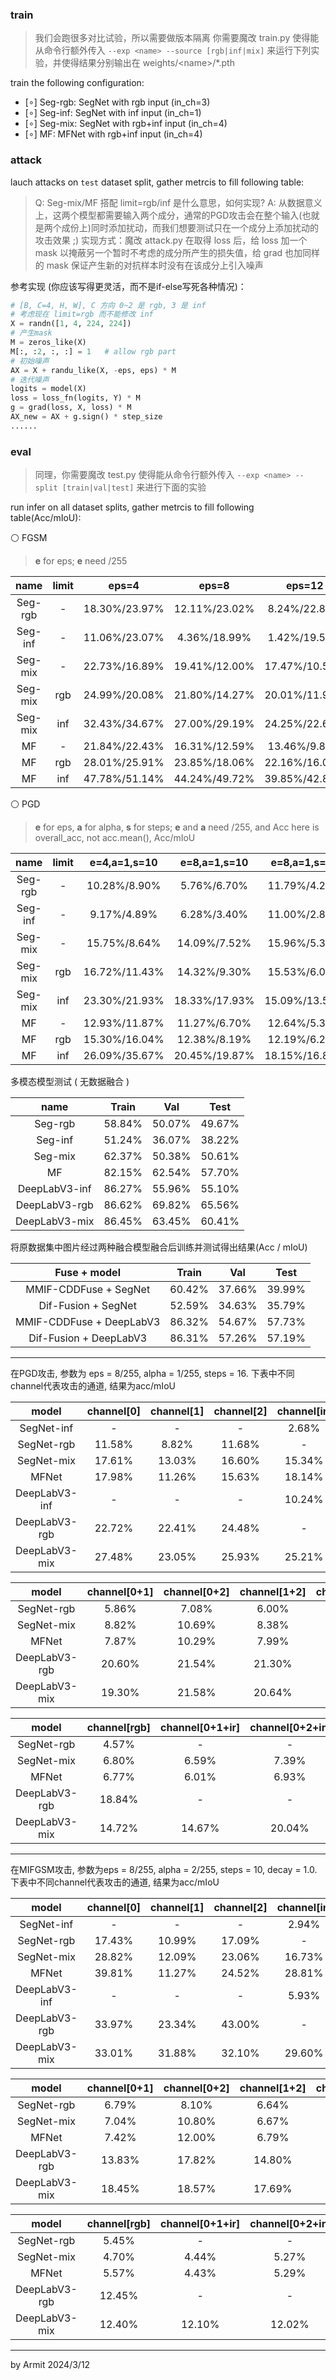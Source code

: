 ### train

> 我们会跑很多对比试验，所以需要做版本隔离
> 你需要魔改 train.py 使得能从命令行额外传入 `--exp <name> --source [rgb|inf|mix]` 来运行下列实验，并使得结果分别输出在 weights/\<name\>/*.pth

train the following configuration:

- [$\circ$] Seg-rgb: SegNet with rgb input (in_ch=3)
- [$\circ$] Seg-inf: SegNet with inf input (in_ch=1)
- [$\circ$] Seg-mix: SegNet with rgb+inf input (in_ch=4)
- [$\circ$] MF: MFNet with rgb+inf input (in_ch=4)

### attack

lauch attacks on `test` dataset split, gather metrcis to fill following table:

> Q: Seg-mix/MF 搭配 limit=rgb/inf 是什么意思，如何实现?
> A: 从数据意义上，这两个模型都需要输入两个成分，通常的PGD攻击会在整个输入(也就是两个成份上)同时添加扰动，而我们想要测试只在一个成分上添加扰动的攻击效果 ;) 
> 实现方式：魔改 attack.py 在取得 loss 后，给 loss 加一个 mask 以掩蔽另一个暂时不考虑的成分所产生的损失值，给 grad 也加同样的 mask 保证产生新的对抗样本时没有在该成分上引入噪声

参考实现 (你应该写得更灵活，而不是if-else写死各种情况)：

```python
# [B, C=4, H, W], C 方向 0~2 是 rgb, 3 是 inf
# 考虑现在 limit=rgb 而不能修改 inf
X = randn([1, 4, 224, 224])
# 产生mask
M = zeros_like(X)
M[:, :2, :, :] = 1   # allow rgb part
# 初始噪声
AX = X + randu_like(X, -eps, eps) * M
# 迭代噪声
logits = model(X)
loss = loss_fn(logits, Y) * M
g = grad(loss, X, loss) * M
AX_new = AX + g.sign() * step_size
......
```


### eval

> 同理，你需要魔改 test.py 使得能从命令行额外传入 `--exp <name> --split [train|val|test]` 来进行下面的实验

run infer on all dataset splits, gather metrcis to fill following table(Acc/mIoU): 

⚪ FGSM

> **e** for eps; **e** need /255

| name | limit | eps=4 | eps=8 | eps=12 | eps=16 |
| :-: | :-: | :-: | :-: | :-: | :-: |
| Seg-rgb |   -    | 18.30%/23.97% | 12.11%/23.02% | 8.24%/22.80% | 5.07%/23.31% |
| Seg-inf |   -    | 11.06%/23.07% | 4.36%/18.99% | 1.42%/19.56% | 0.22%/21.01% |
| Seg-mix |   -    | 22.73%/16.89% | 19.41%/12.00% | 17.47%/10.56% | 15.83%/9.81% |
| Seg-mix |  rgb   | 24.99%/20.08% | 21.80%/14.27% | 20.01%/11.91% | 18.64%/10.75% |
| Seg-mix |  inf   | 32.43%/34.67% | 27.00%/29.19% | 24.25%/22.66% | 22.25%/20.12% |
| MF      |  -     | 21.84%/22.43% | 16.31%/12.59% | 13.46%/9.82% | 11.72%/ 9.62% |
| MF      |  rgb   | 28.01%/25.91% | 23.85%/18.06% | 22.16%/16.06% | 20.92%/15.01% |
| MF      |  inf   | 47.78%/51.14% | 44.24%/49.72% | 39.85%/42.84% | 37.61%/34.62% |

⚪ PGD

> **e** for eps, **a** for alpha, **s** for steps; **e** and **a** need /255, and Acc here is overall_acc, not acc.mean(), Acc/mIoU

| name | limit | e=4,a=1,s=10 | e=8,a=1,s=10 | e=8,a=1,s=20 | e=16,a=1,s=20 |
| :-: | :-: | :-: | :-: | :-: | :-: |
| Seg-rgb |   -    | 10.28%/8.90% | 5.76%/6.70% | 11.79%/4.27% | 6.45%/2.81% | 
| Seg-inf |   -    | 9.17%/4.89% | 6.28%/3.40% | 11.00%/2.89% | 13.40%/2.94% | 
| Seg-mix |   -    | 15.75%/8.64% | 14.09%/7.52% | 15.96%/5.31% | 11.88%/4.74% | 
| Seg-mix |  rgb   | 16.72%/11.43% | 14.32%/9.30% | 15.53%/6.04% | 10.93%/4.97% | 
| Seg-mix |  inf   | 23.30%/21.93% | 18.33%/17.93% | 15.09%/13.53% | 10.97%/8.61% | 
| MF      |  -     | 12.93%/11.87% | 11.27%/6.70% | 12.64%/5.32% | 9.25%/3.40% | 
| MF      |  rgb   | 15.30%/16.04% | 12.38%/8.19% | 12.19%/6.25% | 7.34%/4.05% | 
| MF      |  inf   | 26.09%/35.67% | 20.45%/19.87% | 18.15%/16.87% | 10.07%/9.32% | 

多模态模型测试 ( 无数据融合 )

| name | Train | Val | Test |
| :-: | :-: | :-: | :-: |
| Seg-rgb | 58.84% | 50.07% | 49.67% |
| Seg-inf | 51.24% | 36.07% | 38.22% |
| Seg-mix | 62.37% | 50.38% | 50.61% |
| MF      | 82.15% | 62.54% | 57.70% |
| DeepLabV3-inf | 86.27% | 55.96% | 55.10% |
| DeepLabV3-rgb | 86.62% | 69.82% | 65.56% |
| DeepLabV3-mix | 86.45% | 63.45% | 60.41% |

将原数据集中图片经过两种融合模型融合后训练并测试得出结果(Acc / mIoU)

| Fuse + model | Train | Val | Test |
| :-: | :-: | :-: | :-: |
| MMIF-CDDFuse + SegNet | 60.42% | 37.66% | 39.99% |
| Dif-Fusion + SegNet | 52.59% | 34.63% | 35.79% |
| MMIF-CDDFuse + DeepLabV3 | 86.32% | 54.67% | 57.73% |
| Dif-Fusion + DeepLabV3 | 86.31% | 57.26% | 57.19% |

----

在PGD攻击, 参数为 eps = 8/255, alpha = 1/255, steps = 16. 下表中不同channel代表攻击的通道, 结果为acc/mIoU

| model | channel[0] | channel[1] | channel[2] | channel[ir] |
| :-: | :-: | :-: | :-: | :-: |
| SegNet-inf | - | - | - | 2.68% |
| SegNet-rgb | 11.58% | 8.82% | 11.68% | - |
| SegNet-mix | 17.61% | 13.03% | 16.60% | 15.34% |
| MFNet | 17.98% | 11.26% | 15.63% | 18.14% |
| DeepLabV3-inf | - | - | - | 10.24% |
| DeepLabV3-rgb | 22.72% | 22.41% | 24.48% | - |
| DeepLabV3-mix | 27.48% | 23.05% | 25.93% | 25.21% |


| model | channel[0+1] | channel[0+2] | channel[1+2] | channel[0+ir] | channel[1+ir] | channel[2+ir] |
| :-: | :-: | :-: | :-: | :-: | :-: | :-: |
| SegNet-rgb | 5.86% | 7.08% | 6.00% | - | - | - |
| SegNet-mix | 8.82% | 10.69% | 8.38% | 9.88% | 7.68% | 9.23% |
| MFNet | 7.87% | 10.29% | 7.99% | 9.60% | 6.96% | 9.05% |
| DeepLabV3-rgb | 20.60% | 21.54% | 21.30% | - | - | - |
| DeepLabV3-mix | 19.30% | 21.58% | 20.64% | 21.06% | 16.86% | 21.40% |


| model | channel[rgb] | channel[0+1+ir] | channel[0+2+ir] | channel[1+2+ir] | channel[rgb+ir] |
| :-: | :-: | :-: | :-: | :-: | :-: |
| SegNet-rgb | 4.57% | - | - | - | - | 
| SegNet-mix | 6.80% | 6.59% | 7.39% | 6.22% | 5.90% |
| MFNet | 6.77% | 6.01% | 6.93% | 6.02% | 5.43% |
| DeepLabV3-rgb | 18.84% | - | - | - | - |
| DeepLabV3-mix | 14.72% | 14.67% | 20.04% | 19.79% | 15.03% |

----

在MIFGSM攻击, 参数为eps = 8/255, alpha = 2/255, steps = 10, decay = 1.0. 下表中不同channel代表攻击的通道, 结果为acc/mIoU

| model | channel[0] | channel[1] | channel[2] | channel[ir] |
| :-: | :-: | :-: | :-: | :-: |
| SegNet-inf | - | - | - | 2.94% |
| SegNet-rgb | 17.43% | 10.99% | 17.09% | - |
| SegNet-mix | 28.82% | 12.09% | 23.06% | 16.73% |
| MFNet | 39.81% | 11.27% | 24.52% | 28.81% |
| DeepLabV3-inf | - | - | - | 5.93% |
| DeepLabV3-rgb | 33.97% | 23.34% | 43.00% | - |
| DeepLabV3-mix | 33.01% | 31.88% | 32.10% | 29.60% |


| model | channel[0+1] | channel[0+2] | channel[1+2] | channel[0+ir] | channel[1+ir] | channel[2+ir] |
| :-: | :-: | :-: | :-: | :-: | :-: | :-: |
| SegNet-rgb | 6.79% | 8.10% | 6.64% | - | - | - |
| SegNet-mix | 7.04% | 10.80% | 6.67% | 9.18% | 5.86% | 7.88% |
| MFNet | 7.42% | 12.00% | 6.79% | 15.61% | 5.11% | 8.21% |
| DeepLabV3-rgb | 13.83% | 17.82% | 14.80% | - | - | - |
| DeepLabV3-mix | 18.45% | 18.57% | 17.69% | 17.12% | 16.31% | 16.48% |


| model | channel[rgb] | channel[0+1+ir] | channel[0+2+ir] | channel[1+2+ir] | channel[rgb+ir] |
| :-: | :-: | :-: | :-: | :-: | :-: |
| SegNet-rgb | 5.45% | - | - | - | - |
| SegNet-mix | 4.70% | 4.44% | 5.27% | 4.30% | 3.90% |
| MFNet | 5.57% | 4.43% | 5.29% | 4.33% | 4.10% |
| DeepLabV3-rgb | 12.45% | - | - | - | - |
| DeepLabV3-mix | 12.40% | 12.10% | 12.02% | 11.97% | 11.19% |

----
by Armit
2024/3/12
